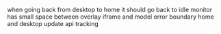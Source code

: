 when going back from desktop to home it should go back to idle
monitor has small space between overlay iframe and model
error boundary home and desktop
update api tracking